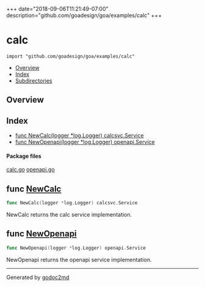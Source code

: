 +++
date="2018-09-06T11:21:49-07:00"
description="github.com/goadesign/goa/examples/calc"
+++


# calc
`import "github.com/goadesign/goa/examples/calc"`

* [Overview](#pkg-overview)
* [Index](#pkg-index)
* [Subdirectories](#pkg-subdirectories)

## <a name="pkg-overview">Overview</a>



## <a name="pkg-index">Index</a>
* [func NewCalc(logger *log.Logger) calcsvc.Service](#NewCalc)
* [func NewOpenapi(logger *log.Logger) openapi.Service](#NewOpenapi)


#### <a name="pkg-files">Package files</a>
[calc.go](/src/github.com/goadesign/goa/examples/calc/calc.go) [openapi.go](/src/github.com/goadesign/goa/examples/calc/openapi.go) 





## <a name="NewCalc">func</a> [NewCalc](/src/target/calc.go?s=295:343#L17)
``` go
func NewCalc(logger *log.Logger) calcsvc.Service
```
NewCalc returns the calc service implementation.



## <a name="NewOpenapi">func</a> [NewOpenapi](/src/target/openapi.go?s=299:350#L16)
``` go
func NewOpenapi(logger *log.Logger) openapi.Service
```
NewOpenapi returns the openapi service implementation.








- - -
Generated by [godoc2md](https://godoc.org/github.com/davecheney/godoc2md)

